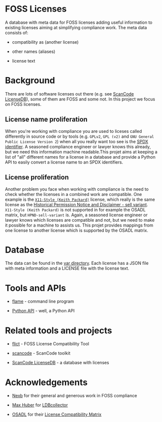 <!--
SPDX-FileCopyrightText: 2023 Henrik Sandklef <hesa@sandklef.com>

SPDX-License-Identifier: GPL-3.0-or-later
-->

# FOSS Licenses 

A database with meta data for FOSS licenses adding useful information to existing licenses aiming at simplifying compliance work. The meta data consists of:

* compatibility as (another license)

* other names (aliases)

* license text

# Background

There are lots of software licenses out there (e.g. see [ScanCode LicenseDB](https://scancode-licensedb.aboutcode.org/)), some of them are FOSS and some not. In this project we focus on FOSS licenses.

## License name proliferation

When you're working with compliance you are used to liceses called differently in source code or by tools (e.g. `GPLv2`, `GPL (v2)` and `GNU General Public License Version 2`) when all you really want too see is the [SPDX identifier](https://spdx.org/licenses/). A seasoned compliance engineer or lawyer knows this already, but we need this information machine readable.This projet aims at keeping a list of "all" different names for a license in a database and provide a Python API to easily convert a license name to an SPDX identifiers.

## License proliferation

Another problem you face when working with compliance is the need to check whether the licenses in a combined work are compatible. One example is the [`X11-Style (Keith Packard)`](https://scancode-licensedb.aboutcode.org/x11-keith-packard.html) license, which really is the same license as the [Historical Permission Notice and Disclaimer - sell variant](https://spdx.org/licenses/HPND-sell-variant.html). `X11-Style (Keith Packard)` is not supported in for example the OSADL matrix, but `HPND-sell-variant` is. Again, a seasoned license engineer or lawyer knows which licenses are compatible and not, but we need to make it possible for a machine to assists us. This projet provides mappings from one license to another license which is supported by the OSADL matrix.

# Database

The data can be found in the [var directory](https://github.com/hesa/foss-licenses/tree/main/var). Each license has a JSON file with meta information and a LICENSE file with the license text.

# Tools and APIs

* [flame](https://github.com/hesa/foss-licenses/blob/main/FLAME.md) - command line program

* [Python API](https://github.com/hesa/foss-licenses/blob/main/PYTHON_API.md) - well, a Python API

# Related tools and projects

* [flict](https://github.com/vinland-technology/flict) - FOSS License Compatibility Tool 

* [scancode](https://github.com/nexB/scancode-toolkit) - ScanCode toolkit

* [ScanCode LicenseDB](https://scancode-licensedb.aboutcode.org/) - a database with licenses

# Acknowledgements

* [Nexb](https://www.nexb.com/) for their general and generous work in FOSS compliance

* [Max Huber](https://github.com/maxhbr) for [LDBcollector](https://github.com/maxhbr/LDBcollector)

* [OSADL](https://www.osadl.org) for their [License Compatibility Matrix](https://www.osadl.org/Access-to-raw-data.oss-compliance-raw-data-access.0.html)
